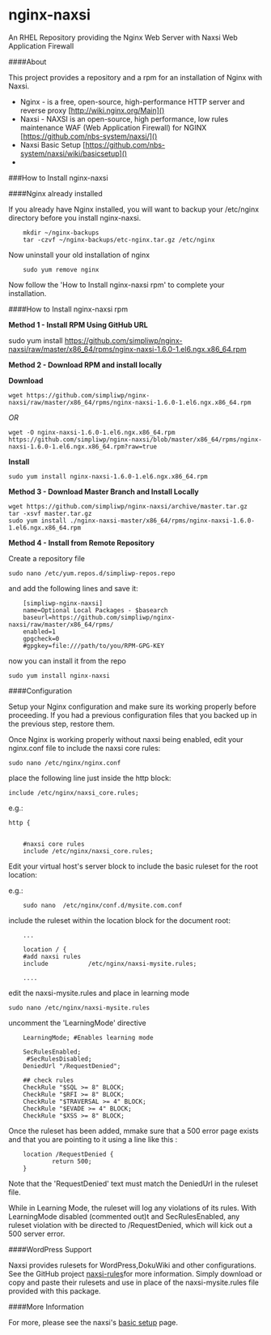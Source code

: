 nginx-naxsi
===========

An RHEL Repository providing the Nginx Web Server with Naxsi Web Application Firewall


####About


This project provides a repository and a rpm for an installation of Nginx with Naxsi.


* Nginx - is a free, open-source, high-performance HTTP server and reverse proxy [http://wiki.nginx.org/Main]()
* Naxsi  -  NAXSI is an open-source, high performance, low rules maintenance WAF (Web Application Firewall) for NGINX 
[https://github.com/nbs-system/naxsi/]()
* Naxsi Basic Setup [https://github.com/nbs-system/naxsi/wiki/basicsetup]()
* 


###How to Install nginx-naxsi

####Nginx already installed

If you already have Nginx installed, you will want to backup your /etc/nginx directory before you install nginx-naxsi.

		mkdir ~/nginx-backups
		tar -czvf ~/nginx-backups/etc-nginx.tar.gz /etc/nginx

Now uninstall your old installation of nginx

		sudo yum remove nginx

Now follow the 'How to Install nginx-naxsi rpm' to complete your installation. 


####How to Install nginx-naxsi rpm


**Method 1 - Install RPM Using GitHub URL**

sudo yum install  https://github.com/simpliwp/nginx-naxsi/raw/master/x86_64/rpms/nginx-naxsi-1.6.0-1.el6.ngx.x86_64.rpm


**Method 2 - Download RPM and install locally**

**Download**   


	wget https://github.com/simpliwp/nginx-naxsi/raw/master/x86_64/rpms/nginx-naxsi-1.6.0-1.el6.ngx.x86_64.rpm


*OR*

	wget -O nginx-naxsi-1.6.0-1.el6.ngx.x86_64.rpm https://github.com/simpliwp/nginx-naxsi/blob/master/x86_64/rpms/nginx-naxsi-1.6.0-1.el6.ngx.x86_64.rpm?raw=true

**Install**

	sudo yum install nginx-naxsi-1.6.0-1.el6.ngx.x86_64.rpm

**Method 3 - Download Master Branch and Install Locally**

	wget https://github.com/simpliwp/nginx-naxsi/archive/master.tar.gz
	tar -xsvf master.tar.gz
	sudo yum install ./nginx-naxsi-master/x86_64/rpms/nginx-naxsi-1.6.0-1.el6.ngx.x86_64.rpm
 

**Method 4 - Install from Remote Repository**


Create a repository file

	sudo nano /etc/yum.repos.d/simpliwp-repos.repo

and add the following lines and save it:

		[simpliwp-nginx-naxsi]
		name=Optional Local Packages - $basearch
		baseurl=https://github.com/simpliwp/nginx-naxsi/raw/master/x86_64/rpms/
		enabled=1
		gpgcheck=0
		#gpgkey=file:///path/to/you/RPM-GPG-KEY


now you can install it from the repo

	sudo yum install nginx-naxsi



####Configuration

Setup your Nginx configuration and make sure its working properly before proceeding. If you had a previous configuration files that you backed up in the previous step, restore them.

Once Nginx is working properly without naxsi being enabled, edit your nginx.conf file to include the naxsi core rules:

	sudo nano /etc/nginx/nginx.conf

place the following line just inside the http block:

	include /etc/nginx/naxsi_core.rules;

e.g.: 

	http {


		#naxsi core rules
		include /etc/nginx/naxsi_core.rules;




Edit your virtual host's server block to include the basic ruleset for the root location:

e.g.: 	

		sudo nano  /etc/nginx/conf.d/mysite.com.conf

include the ruleset within the location block for the document root:

		...
		
		location / {
		#add naxsi rules
		include           /etc/nginx/naxsi-mysite.rules;

		....


edit the naxsi-mysite.rules and place in learning mode


	sudo nano /etc/nginx/naxsi-mysite.rules

uncomment the 'LearningMode' directive

		LearningMode; #Enables learning mode
		
		SecRulesEnabled;
		 #SecRulesDisabled;
		DeniedUrl "/RequestDenied";
		
		## check rules
		CheckRule "$SQL >= 8" BLOCK;
		CheckRule "$RFI >= 8" BLOCK;
		CheckRule "$TRAVERSAL >= 4" BLOCK;
		CheckRule "$EVADE >= 4" BLOCK;
		CheckRule "$XSS >= 8" BLOCK;


Once the ruleset has been added, mmake sure that a 500 error page exists and that you are pointing to it using a line like this : 


        location /RequestDenied {
                return 500;                                                                                                           
        }


Note that the 'RequestDenied' text must match the DeniedUrl in the ruleset file.


While in Learning Mode, the ruleset will log any violations of its rules. With LearningMode disabled (commented out)t and SecRulesEnabled, any ruleset violation with be directed to /RequestDenied, which will kick out a 500 server error. 



####WordPress Support


Naxsi provides rulesets for WordPress,DokuWiki and other configurations. See the GitHub project [naxsi-rules](https://github.com/nbs-system/naxsi-rules )for more information. Simply download or copy and paste their rulesets and use in place of the naxsi-mysite.rules file provided with this package.


####More Information

For more, please see the naxsi's [basic setup](https://github.com/nbs-system/naxsi/wiki/basicsetup) page.
